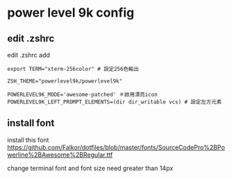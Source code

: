# power level 9k config

## edit .zshrc

edit .zshrc add

```
export TERM="xterm-256color" # 設定256色輸出

ZSH_THEME="powerlevel9k/powerlevel9k"

POWERLEVEL9K_MODE='awesome-patched' ＃啟用漂亮icon
POWERLEVEL9K_LEFT_PROMPT_ELEMENTS=(dir dir_writable vcs) # 設定左方元素
```

## install font
install this font
https://github.com/Falkor/dotfiles/blob/master/fonts/SourceCodePro%2BPowerline%2BAwesome%2BRegular.ttf

change terminal font and font size need greater than 14px